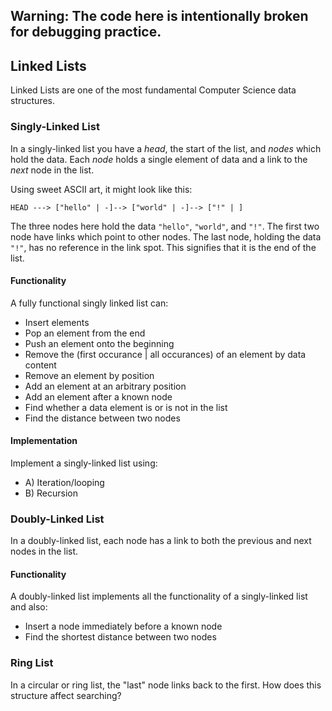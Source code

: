 ## Warning: The code here is intentionally broken for debugging practice.

## Linked Lists

Linked Lists are one of the most fundamental Computer Science data structures.

### Singly-Linked List

In a singly-linked list you have a *head*, the start of the list, and *nodes* which hold the data. Each *node* holds a single element of data and a link to the *next* node in the list.

Using sweet ASCII art, it might look like this:

```
HEAD ---> ["hello" | -]--> ["world" | -]--> ["!" | ]
```

The three nodes here hold the data `"hello"`, `"world"`, and `"!"`. The first two node have links which point to other nodes. The last node, holding the data `"!"`, has no reference in the link spot. This signifies that it is the end of the list.

#### Functionality

A fully functional singly linked list can:

* Insert elements
* Pop an element from the end
* Push an element onto the beginning
* Remove the (first occurance | all occurances) of an element by data content
* Remove an element by position
* Add an element at an arbitrary position
* Add an element after a known node
* Find whether a data element is or is not in the list
* Find the distance between two nodes

#### Implementation

Implement a singly-linked list using:

* A) Iteration/looping
* B) Recursion

### Doubly-Linked List

In a doubly-linked list, each node has a link to both the previous and next nodes in the list.

#### Functionality

A doubly-linked list implements all the functionality of a singly-linked list and also:

* Insert a node immediately before a known node
* Find the shortest distance between two nodes

### Ring List

In a circular or ring list, the "last" node links back to the first. How does this structure affect searching?
